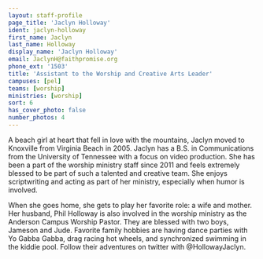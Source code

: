 ```yaml
---
layout: staff-profile
page_title: 'Jaclyn Holloway'
ident: jaclyn-holloway
first_name: Jaclyn
last_name: Holloway
display_name: 'Jaclyn Holloway'
email: JaclynH@faithpromise.org
phone_ext: '1503'
title: 'Assistant to the Worship and Creative Arts Leader'
campuses: [pel]
teams: [worship]
ministries: [worship]
sort: 6
has_cover_photo: false
number_photos: 4
---
```


A beach girl at heart that fell in love with the mountains, Jaclyn moved to Knoxville from Virginia Beach in 2005. Jaclyn has a B.S. in Communications from the University of Tennessee with a focus on video production. She has been a part of the worship ministry staff since 2011 and feels extremely blessed to be part of such a talented and creative team. She enjoys scriptwriting and acting as part of her ministry, especially when humor is involved.

When she goes home, she gets to play her favorite role: a wife and mother. Her husband, Phil Holloway is also involved in the worship ministry as the Anderson Campus Worship Pastor. They are blessed with two boys, Jameson and Jude. Favorite family hobbies are having dance parties with Yo Gabba Gabba, drag racing hot wheels, and synchronized swimming in the kiddie pool. Follow their adventures on twitter with @HollowayJaclyn.